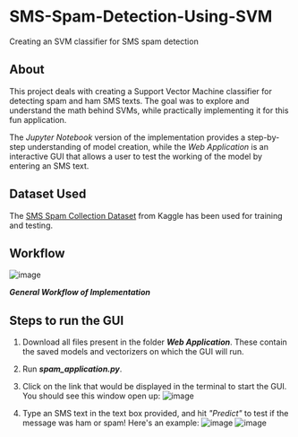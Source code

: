 # SMS-Spam-Detection-Using-SVM
Creating an SVM classifier for SMS spam detection 

## About
This project deals with creating a Support Vector Machine classifier for detecting spam and ham SMS texts. The goal was to explore and understand the math behind SVMs, while practically implementing it for this fun application. 

The _Jupyter Notebook_ version of the implementation provides a step-by-step understanding of model creation, while the _Web Application_ is an interactive GUI that allows a user to test the working of the model by entering an SMS text.  

## Dataset Used
The [SMS Spam Collection Dataset](https://www.kaggle.com/uciml/sms-spam-collection-dataset) from Kaggle has been used for training and testing.

## Workflow 
![image](https://user-images.githubusercontent.com/60460452/131988785-7a6ee60e-0489-4e75-883a-5102dbb1658c.png)

***General Workflow of Implementation***

## Steps to run the GUI
1. Download all files present in the folder ***Web Application***. These contain the saved models and vectorizers on which the GUI will run.
2. Run ***spam_application.py***.
3. Click on the link that would be displayed in the terminal to start the GUI. You should see this window open up:
![image](https://user-images.githubusercontent.com/60460452/131989557-20b68d1f-0557-4447-a737-5c19b1ec6332.png)
 
4. Type an SMS text in the text box provided, and hit _"Predict"_ to test if the message was ham or spam! Here's an example:
![image](https://user-images.githubusercontent.com/60460452/131990386-831079f2-3df3-48b0-ac4f-b584832fe606.png)
![image](https://user-images.githubusercontent.com/60460452/131990295-a4d60687-a7bc-4a18-a64b-138863deb460.png)


